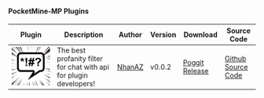 #### PocketMine-MP Plugins
| Plugin | Description | Author | Version | Download | Source Code |
|--------|-------------|--------|---------|----------|-------------|
|![](https://github.com/ReinfyTeam/ProfanityFilter/blob/main/ProfanityFilter.png)|The best profanity filter for chat with api for plugin developers!|[NhanAZ](https://github.com/NhanAZ)|v0.0.2|[Poggit Release](https://poggit.pmmp.io/p/ProfanityFilter)|[Github Source Code](https://github.com/ReinfyTeam/ProfanityFilter)
